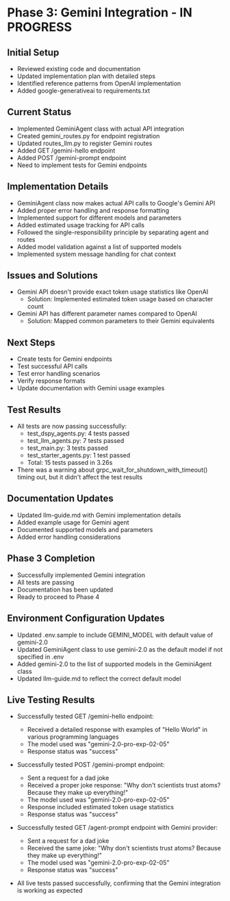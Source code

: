 # Phase 3: Gemini Integration - IN PROGRESS

## Initial Setup
- Reviewed existing code and documentation
- Updated implementation plan with detailed steps
- Identified reference patterns from OpenAI implementation
- Added google-generativeai to requirements.txt

## Current Status
- Implemented GeminiAgent class with actual API integration
- Created gemini_routes.py for endpoint registration
- Updated routes_llm.py to register Gemini routes
- Added GET /gemini-hello endpoint
- Added POST /gemini-prompt endpoint
- Need to implement tests for Gemini endpoints

## Implementation Details
- GeminiAgent class now makes actual API calls to Google's Gemini API
- Added proper error handling and response formatting
- Implemented support for different models and parameters
- Added estimated usage tracking for API calls
- Followed the single-responsibility principle by separating agent and routes
- Added model validation against a list of supported models
- Implemented system message handling for chat context

## Issues and Solutions
- Gemini API doesn't provide exact token usage statistics like OpenAI
  - Solution: Implemented estimated token usage based on character count
- Gemini API has different parameter names compared to OpenAI
  - Solution: Mapped common parameters to their Gemini equivalents

## Next Steps
- Create tests for Gemini endpoints
- Test successful API calls
- Test error handling scenarios
- Verify response formats
- Update documentation with Gemini usage examples

## Test Results
- All tests are now passing successfully:
  - test_dspy_agents.py: 4 tests passed
  - test_llm_agents.py: 7 tests passed
  - test_main.py: 3 tests passed
  - test_starter_agents.py: 1 test passed
  - Total: 15 tests passed in 3.26s
- There was a warning about grpc_wait_for_shutdown_with_timeout() timing out, but it didn't affect the test results

## Documentation Updates
- Updated llm-guide.md with Gemini implementation details
- Added example usage for Gemini agent
- Documented supported models and parameters
- Added error handling considerations

## Phase 3 Completion
- Successfully implemented Gemini integration
- All tests are passing
- Documentation has been updated
- Ready to proceed to Phase 4

## Environment Configuration Updates
- Updated .env.sample to include GEMINI_MODEL with default value of gemini-2.0
- Updated GeminiAgent class to use gemini-2.0 as the default model if not specified in .env
- Added gemini-2.0 to the list of supported models in the GeminiAgent class
- Updated llm-guide.md to reflect the correct default model

## Live Testing Results
- Successfully tested GET /gemini-hello endpoint:
  - Received a detailed response with examples of "Hello World" in various programming languages
  - The model used was "gemini-2.0-pro-exp-02-05"
  - Response status was "success"

- Successfully tested POST /gemini-prompt endpoint:
  - Sent a request for a dad joke
  - Received a proper joke response: "Why don't scientists trust atoms? Because they make up everything!"
  - The model used was "gemini-2.0-pro-exp-02-05"
  - Response included estimated token usage statistics
  - Response status was "success"

- Successfully tested GET /agent-prompt endpoint with Gemini provider:
  - Sent a request for a dad joke
  - Received the same joke: "Why don't scientists trust atoms? Because they make up everything!"
  - The model used was "gemini-2.0-pro-exp-02-05"
  - Response status was "success"

- All live tests passed successfully, confirming that the Gemini integration is working as expected